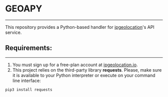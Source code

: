 # GEOAPY
----

This repository provides a Python-based handler for [ipgeolocation](https://ipgeolocation.io/)'s API service.

## Requirements:
----

1. You must sign up for a free-plan account at [ipgeolocation.io](https://ipgeolocation.io/signup.html).
2. This project relies on the third-party library **requests**. Please, make sure it is available to your Python interpreter or execute on your command line interface:

```Shell
pip3 install requests
```
